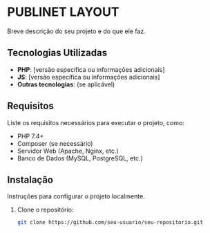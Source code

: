 # PUBLINET LAYOUT

Breve descrição do seu projeto e do que ele faz.

## Tecnologias Utilizadas

- **PHP**: [versão específica ou informações adicionais]
- **JS**: [versão específica ou informações adicionais]
- **Outras tecnologias**: (se aplicável)

## Requisitos

Liste os requisitos necessários para executar o projeto, como:

- PHP 7.4+
- Composer (se necessário)
- Servidor Web (Apache, Nginx, etc.)
- Banco de Dados (MySQL, PostgreSQL, etc.)

## Instalação

Instruções para configurar o projeto localmente.

1. Clone o repositório:
   ```bash
   git clone https://github.com/seu-usuario/seu-repositorio.git
